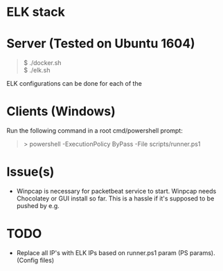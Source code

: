 # ELK stack

# Server (Tested on Ubuntu 1604)
> $ ./docker.sh<br>
> $ ./elk.sh

ELK configurations can be done for each of the 

# Clients (Windows)
Run the following command in a root cmd/powershell prompt:<br>
> \> powershell -ExecutionPolicy ByPass -File scripts/runner.ps1

# Issue(s)
* Winpcap is necessary for packetbeat service to start. Winpcap needs Chocolatey or GUI install so far. This is a hassle if it's supposed to be pushed by e.g. 

# TODO
* Replace all IP's with ELK IPs based on runner.ps1 param (PS params). (Config files)
